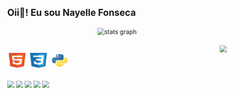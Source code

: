<h2 align="left">Oii👋! Eu sou Nayelle Fonseca</h2>

###

<div align="center">
  <img src="https://github-readme-stats.vercel.app/api?username=Nekuch-py&hide_title=false&hide_rank=false&show_icons=true&include_all_commits=true&count_private=true&disable_animations=false&theme=dracula&locale=en&hide_border=false" height="150" alt="stats graph"  />
</div>

###

<img align="right" height="150" src="https://i.gifer.com/E2R4.gif"  />

###

<div style="display: inline_block"><br>
  <img align="center" alt="Elle-HTML" height="35" width="45" src="https://raw.githubusercontent.com/devicons/devicon/master/icons/html5/html5-original.svg">
  <img align="center" alt="Elle-CSS" height="35" width="45" src="https://raw.githubusercontent.com/devicons/devicon/master/icons/css3/css3-original.svg">
  <img align="center" alt="Elle-Python" height="35" width="45" src="https://raw.githubusercontent.com/devicons/devicon/master/icons/python/python-original.svg">
</div>

##

<div align="left">
  <a href="https://www.youtube.com/channel/UC_" target="_blank"><img src="https://img.shields.io/badge/YouTube-FF0000?style=for-the-badge&logo=youtube&logoColor=white" height="35" target="_blank"></a>
  <a href="https://instagram.com/elle._.sanca" target="_blank"><img src="https://img.shields.io/badge/-Instagram-%23E4405F?style=for-the-badge&logo=instagram&logoColor=white" height="35" target="_blank"></a>
  <a href="https://www.twitch.tv/elle._.sanca" target="_blank"><img src="https://img.shields.io/badge/Twitch-9146FF?style=for-the-badge&logo=twitch&logoColor=white" height="35" target="_blank"></a>
  <a href="https://www.linkedln.com/in/Nayelle Fonseca-45875016a" target="_blank"><img src="https://img.shields.io/badge/-Linkedln-%230077B5?style=for-the-badge&logo=linkedin&logoColor=white" height= "35" target="_blank"></a> 
  <a href=https://www.outlook.com/nnayelle@outlook.com target="_blank"><img src="https://img.shields.io/badge/-Outlook-%230078D4?style=for-the-badge&logo=Outlook&logoColor=White" height="35" target=_blank"></a>
</div>

###

<br clear="both">

###
